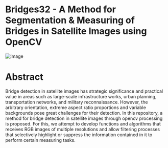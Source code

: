 # Bridges32 - A Method for Segmentation & Measuring of Bridges in Satellite Images using OpenCV

![image](readme_images/001.png)

# Abstract

Bridge detection in satellite images has strategic significance and practical value in areas such as large-scale infrastructure works, urban planning, transportation networks, and military reconnaissance. However, the arbitrary orientation, extreme aspect ratio proportions and variable backgrounds pose great challenges for their detection. In this repository, a method for bridge detection in satellite images through opencv processing is proposed. For this, we attempt to develop functions and algorithms that receives RGB images of multiple resolutions and allow filtering processes that selectively highlight or suppress the information contained in it to perform certain measuring tasks. 

